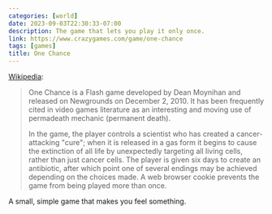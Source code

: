 ```yaml
---
categories: [world]
date: 2023-09-03T22:30:33-07:00
description: The game that lets you play it only once.
link: https://www.crazygames.com/game/one-chance
tags: [games]
title: One Chance
---
```


[Wikipedia](https://en.wikipedia.org/wiki/One_Chance_(video_game)):

>One Chance is a Flash game developed by Dean Moynihan and released on Newgrounds on December 2, 2010. It has been frequently cited in video games literature as an interesting and moving use of permadeath mechanic (permanent death).
>
>In the game, the player controls a scientist who has created a cancer-attacking "cure"; when it is released in a gas form it begins to cause the extinction of all life by unexpectedly targeting all living cells, rather than just cancer cells. The player is given six days to create an antibiotic, after which point one of several endings may be achieved depending on the choices made. A web browser cookie prevents the game from being played more than once.

A small, simple game that makes you feel something.
